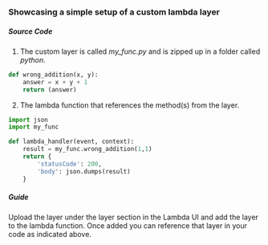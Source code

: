 ### Showcasing a simple setup of a custom lambda layer

##### Source Code

1. The custom layer is called *my_func.py* and is zipped up in a folder called *python*.
``` python
def wrong_addition(x, y):                           
    answer = x + y + 1
    return (answer)
```

2. The lambda function that references the method(s) from the layer.
``` python
import json
import my_func

def lambda_handler(event, context):
    result = my_func.wrong_addition(1,1)
    return {
        'statusCode': 200,
        'body': json.dumps(result)
    }
```

##### Guide
Upload the layer under the layer section in the Lambda UI and add the layer to the lambda function.
Once added you can reference that layer in your code as indicated above.


